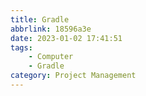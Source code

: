 ```yaml
---
title: Gradle
abbrlink: 18596a3e
date: 2023-01-02 17:41:51
tags:
    - Computer
    - Gradle
category: Project Management
---
```

